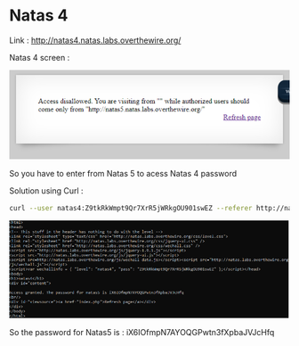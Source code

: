 # Natas 4

Link : http://natas4.natas.labs.overthewire.org/

Natas 4 screen :

<img src="imgs/natas4.png" alt="Natas4 screnn">

So you have to enter from Natas 5 to acess Natas 4 password

Solution using Curl :

```bash
curl --user natas4:Z9tkRkWmpt9Qr7XrR5jWRkgOU901swEZ --referer http://natas5.natas.labs.overthewire.org/ http://natas4.natas.labs.overthewire.org/
```


<img src="imgs/natas5_pass.PNG" alt="Natas5 pass">


So the password for Natas5 is : iX6IOfmpN7AYOQGPwtn3fXpbaJVJcHfq